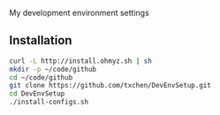 My development environment settings

## Installation
```bash
curl -L http://install.ohmyz.sh | sh
mkdir -p ~/code/github
cd ~/code/github
git clone https://github.com/txchen/DevEnvSetup.git
cd DevEnvSetup
./install-configs.sh
```